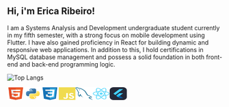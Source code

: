 ## Hi, i'm Erica Ribeiro!


I am a Systems Analysis and Development undergraduate student currently in my fifth semester, with a strong focus on mobile development using Flutter. I have also gained proficiency in React for building dynamic and responsive web applications. In addition to this, I hold certifications in MySQL database management and possess a solid foundation in both front-end and back-end programming logic.

![Top Langs](https://github-readme-stats.vercel.app/api/top-langs/?username=ericaregina&layout=compact&theme=highcontrast)

<div style="display: flex; align-items: center; flex-wrap: wrap;">
  <img align="center" alt="Érica-HTML" height="30" width="40" src="https://raw.githubusercontent.com/devicons/devicon/master/icons/html5/html5-original.svg">
  <img align="center" alt="Érica-Python" height="30" width="40" src="https://raw.githubusercontent.com/devicons/devicon/master/icons/python/python-original.svg">
  <img align="center" alt="Érica-CSS" height="30" width="40" src="https://raw.githubusercontent.com/devicons/devicon/master/icons/css3/css3-original.svg">
  <img align="center" alt="Érica-Js" height="30" width="40" src="https://raw.githubusercontent.com/devicons/devicon/master/icons/javascript/javascript-plain.svg">
  <img align="center" alt="Érica-MySQL" height="30" width="40" src="https://raw.githubusercontent.com/devicons/devicon/master/icons/mysql/mysql-original.svg">
  <img align="center" alt="Érica-MySQL" height="30" width="40" src="https://raw.githubusercontent.com/devicons/devicon/master/icons/react/react-original.svg">
 <img align="center" alt="Érica-MySQL" height="30" width="40" src= https://raw.githubusercontent.com/tandpfun/skill-icons/65dea6c4eaca7da319e552c09f4cf5a9a8dab2c8/icons/Flutter-Dark.svg>
</div>

<span style="display: inline-block; width: 40px;"></span>







##


